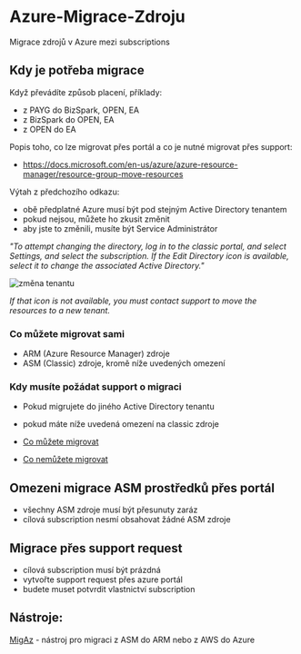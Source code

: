# Azure-Migrace-Zdroju
Migrace zdrojů v Azure mezi subscriptions
## Kdy je potřeba migrace
Když převádíte způsob placení, příklady:
* z PAYG do BizSpark, OPEN, EA
* z BizSpark do OPEN, EA
* z OPEN do EA

Popis toho, co lze migrovat přes portál a co je nutné migrovat přes support:
* https://docs.microsoft.com/en-us/azure/azure-resource-manager/resource-group-move-resources

Výtah z předchozího odkazu:
* obě předplatné Azure musí být pod stejným Active Directory tenantem
* pokud nejsou, můžete ho zkusit změnit
* aby jste to změnili, musíte být Service Administrátor

_"To attempt changing the directory, log in to the classic portal, and select Settings, and select the subscription. If the Edit Directory icon is available, select it to change the associated Active Directory."_

![změna tenantu](https://docs.microsoft.com/en-us/azure/azure-resource-manager/media/resource-group-move-resources/edit-directory.png)

_If that icon is not available, you must contact support to move the resources to a new tenant._

### Co můžete migrovat sami
* ARM (Azure Resource Manager) zdroje
* ASM (Classic) zdroje, kromě níže uvedených omezení

### Kdy musíte požádat support o migraci
* Pokud migrujete do jiného Active Directory tenantu
* pokud máte níže uvedená omezení na classic zdroje

* [Co můžete migrovat](https://docs.microsoft.com/en-us/azure/azure-resource-manager/resource-group-move-resources#services-that-enable-move)
* [Co nemůžete migrovat](https://docs.microsoft.com/en-us/azure/azure-resource-manager/resource-group-move-resources#services-that-do-not-enable-move)

## Omezeni migrace ASM prostředků přes portál
* všechny ASM zdroje musí být přesunuty zaráz
* cílová subscription nesmí obsahovat žádné ASM zdroje

## Migrace přes support request
* cílová subscription musí být prázdná
* vytvořte support request přes azure portál
* budete muset potvrdit vlastnictví subscription

## Nástroje:
[MigAz](https://github.com/Azure/migAz) - nástroj pro migraci z ASM do ARM nebo z AWS do Azure
